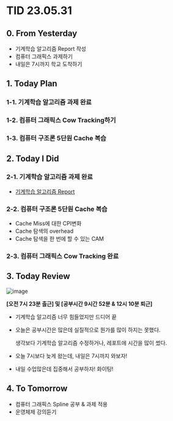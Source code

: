 # TID 23.05.31

## 0. From Yesterday

- 기계학습 알고리즘 Report 작성
- 컴퓨터 그래픽스 과제하기
- 내일은 7시까지 학교 도착하기

## 1. Today Plan

### 1-1. 기계학습 알고리즘 과제 완료

### 1-2. 컴퓨터 그래픽스 Cow Tracking하기

### 1-3. 컴퓨터 구조론 5단원 Cache 복습

## 2. Today I Did

### 2-1. 기계학습 알고리즘 과제 완료

- [기계학습 알고리즘 Report](https://www.notion.so/Report-105d0ea3f5b04aae812b0a5a6ac0c6c5)

### 2-2. 컴퓨터 구조론 5단원 Cache 복습

- Cache Miss에 대한 CPI변화
- Cache 탐색의 overhead
- Cache 탐색을 한 번에 할 수 있는 CAM

### 2-3. 컴퓨터 그래픽스 Cow Tracking 완료

## 3. Today Review

![image](https://github.com/whisoo98/Today-I-Did/assets/71370211/f7c66fef-cf7f-4089-9183-14c5b4fb2f60)

**[오전 7시 23분 출근] 및 [공부시간 9시간 52분 &  12시 10분 퇴근]**

- 기계학습 알고리즘 너무 힘들었지만 드디어 끝
- 오늘은 공부시간은 많은데 실질적으로 뭔가를 많이 하지는 못했다.
    
    생각보다 기계학습 알고리즘 수정하거나, 레포트에 시간을 많이 썼다.
    
- 오늘 7시보다 늦게 왔는데, 내일은 7시까지 와보자!
- 내일 수업많은데 집중해서 공부하자! 화이팅!

## 4. To Tomorrow

- 컴퓨터 그래픽스 Spline 공부 & 과제 적용
- 운영체제 강의듣기
